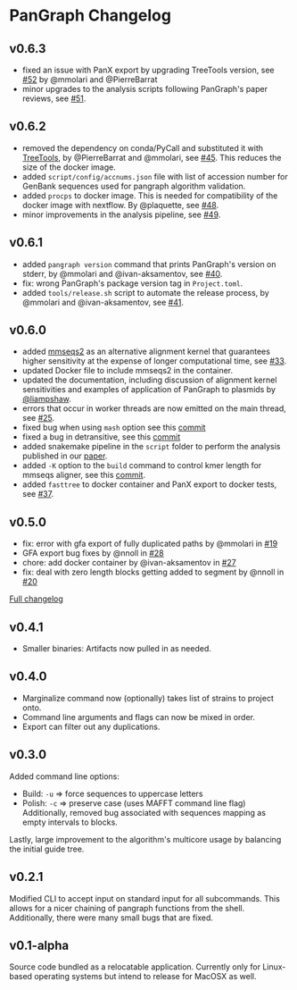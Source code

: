 # PanGraph Changelog

## v0.6.3

- fixed an issue with PanX export by upgrading TreeTools version, see [#52](https://github.com/neherlab/pangraph/issues/52) by @mmolari and @PierreBarrat
- minor upgrades to the analysis scripts following PanGraph's paper reviews, see [#51](https://github.com/neherlab/pangraph/pull/51).

## v0.6.2

- removed the dependency on conda/PyCall and substituted it with [TreeTools](https://github.com/PierreBarrat/TreeTools.jl), by @PierreBarrat and @mmolari, see [#45](https://github.com/neherlab/pangraph/pull/45). This reduces the size of the docker image.
- added `script/config/accnums.json` file with list of accession number for GenBank sequences used for pangraph algorithm validation.
- added `procps` to docker image. This is needed for compatibility of the docker image with nextflow. By @plaquette, see [#48](https://github.com/neherlab/pangraph/pull/48).
- minor improvements in the analysis pipeline, see [#49](https://github.com/neherlab/pangraph/pull/49).

## v0.6.1

- added `pangraph version` command that prints PanGraph's version on stderr, by @mmolari and @ivan-aksamentov, see [#40](https://github.com/neherlab/pangraph/pull/40).
- fix: wrong PanGraph's package version tag in `Project.toml`.
- added `tools/release.sh` script to automate the release process, by @mmolari and @ivan-aksamentov, see [#41](https://github.com/neherlab/pangraph/pull/41).

## v0.6.0

- added [mmseqs2](https://github.com/soedinglab/MMseqs2) as an alternative alignment kernel that guarantees higher sensitivity at the expense of longer computational time, see [#33](https://github.com/neherlab/pangraph/pull/33).
- updated Docker file to include mmseqs2 in the container.
- updated the documentation, including discussion of alignment kernel sensitivities and examples of application of PanGraph to plasmids by [@liampshaw](https://github.com/neherlab/pangraph/commits?author=liampshaw).
- errors that occur in worker threads are now emitted on the main thread, see [#25](https://github.com/neherlab/pangraph/pull/25).
- fixed bug when using `mash` option see this [commit](https://github.com/neherlab/pangraph/commit/2167c2e9f72b2962ef2e2b9ec1fbe0e16fe0f568)
- fixed a bug in detransitive, see this [commit](https://github.com/neherlab/pangraph/commit/a9651323aba2822d1b1c380a086fae4216c8030d)
- added snakemake pipeline in the `script` folder to perform the analysis published in our [paper](https://github.com/neherlab/pangraph#citing).
- added `-K` option to the `build` command to control kmer length for mmseqs aligner, see this [commit](https://github.com/neherlab/pangraph/commit/0857c36c7c8d11d53e8efab91cf5d18c35685a6e).
- added `fasttree` to docker container and PanX export to docker tests, see [#37](https://github.com/neherlab/pangraph/pull/37).

## v0.5.0

- fix: error with gfa export of fully duplicated paths by @mmolari in [#19](https://github.com/neherlab/pangraph/pull/19)
- GFA export bug fixes by @nnoll in [#28](https://github.com/neherlab/pangraph/pull/28)
- chore: add docker container by @ivan-aksamentov in [#27](https://github.com/neherlab/pangraph/pull/27)
- fix: deal with zero length blocks getting added to segment by @nnoll in [#20](https://github.com/neherlab/pangraph/pull/20)

[Full changelog](https://github.com/neherlab/pangraph/compare/v0.4.1...0.5.0)

## v0.4.1

- Smaller binaries: Artifacts now pulled in as needed.

## v0.4.0

- Marginalize command now (optionally) takes list of strains to project onto.
- Command line arguments and flags can now be mixed in order.
- Export can filter out any duplications.

## v0.3.0

Added command line options:
- Build: `-u` => force sequences to uppercase letters
- Polish: `-c` => preserve case (uses MAFFT command line flag)
Additionally, removed bug associated with sequences mapping as empty intervals to blocks.

Lastly, large improvement to the algorithm's multicore usage by balancing the initial guide tree.

## v0.2.1

Modified CLI to accept input on standard input for all subcommands. This allows for a nicer chaining of pangraph functions from the shell. Additionally, there were many small bugs that are fixed.

## v0.1-alpha

Source code bundled as a relocatable application. Currently only for Linux-based operating systems but intend to release for MacOSX as well.
